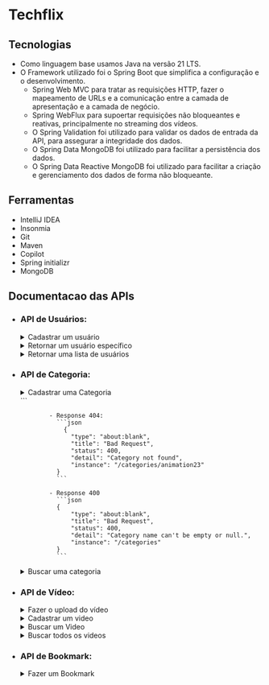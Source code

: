 # Techflix

## Tecnologias

- Como linguagem base usamos Java na versão 21 LTS.
- O Framework utilizado foi o Spring Boot que simplifica a configuração e o desenvolvimento.
    - Spring Web MVC para tratar as requisições HTTP, fazer o mapeamento de URLs e a comunicação entre a camada de apresentação e a camada de negócio.
    - Spring WebFlux para supoertar requisições não bloqueantes e reativas, principalmente no streaming dos vídeos.
    - O Spring Validation foi utilizado para validar os dados de entrada da API, para assegurar a integridade dos dados.
    - O Spring Data MongoDB foi utilizado para facilitar a persistência dos dados.
    - O Spring Data Reactive MongoDB foi utilizado para facilitar a criação e gerenciamento dos dados de forma não bloqueante.

## Ferramentas

- IntelliJ IDEA
- Insonmia
- Git
- Maven
- Copilot
- Spring initializr
- MongoDB

## Documentacao das APIs

- ### API de Usuários:

  <details>
    <summary>Cadastrar um usuário</summary>

    - POST: http://localhost:8080/users/
        - Request:
          ```bash
            curl -X POST 'localhost:8080/users' -H 'Content-Type: application/json' \
            --data '{
                "name": "João Augusto de Oliveira",
                "email": "joaoaugusto@gmail.com",
                "password": "12345678"
            }'
          ```
          - Response 201:
            No body returned for response
  </details>

  <details>  
   <summary>Retornar um usuário específico</summary>

    - GET: http://localhost:8080/users/{id} *(id do usuário buscado)*
        - Request:
          ```bash
            curl -X GET 'http://localhost:8080/users/65b56126f46a7a218eb91131'
          ```
        - Response 200:
          ```json
            {
              "name": "Sérgio",
              "email": "mail@m.com"
            }
          ```
        - Response 404:
          ```json
            {
              "type": "about:blank",
              "title": "Bad Request",
              "status": 400,
              "detail": "User not found",
              "instance": "/users/65b56126f46a7a218eb91131"
            }
          ```
  </details>

  <details>
    <summary>Retornar uma lista de usuários</summary>

    - GET: http://localhost:8080/users
        - Request:
          ```bash
            curl -X GET 'http://localhost:8080/users'
          ```
          - Response 200:
            ```json
             {
                "content": [
                    {
                        "id": "65abbc3b252b6124cbb4c9fc",
                        "name": "Sérgio",
                        "email": "mail@m.com"
                    },
                    {
                        "id": "65adc8285620df7cbd75b7fe",
                        "name": "Sérgio",
                        "email": "mail2@m.com"
                    },
                    {
                        "id": "65adc84c5620df7cbd75b7ff",
                        "name": "Sérgio",
                        "email": "mail2@m.com"
                    }
                ],
                "totalPages": 1,
                "totalElements": 3,
                "currentPage": 0,
                "elementsPerPage": 10
             }
            ```
  </details>

- ### API de Categoria:
  <details>
   <summary>Cadastrar uma Categoria</summary>

    - POST: http://localhost:8080/categories
        - Request:
          ```bash
            curl -X POST 'localhost:8080/categories' \
            -H 'Content-Type: application/json' \
            --data '{
                "name": "animation"
              }'
          ```
             
      - Response 400
          ```json
               {
                  "type": "about:blank",
                  "title": "Bad Request",
                  "status": 400,
                  "detail": "Category name can't be empty or null.",
                  "instance": "/categories"
               }
          ```
  </details>
            ```
            
              - Response 404:
                ```json
                  {
                    "type": "about:blank",
                    "title": "Bad Request",
                    "status": 400,
                    "detail": "Category not found",
                    "instance": "/categories/animation23"
                }
                ```
              
              - Response 400
                ```json
                {
                    "type": "about:blank",
                    "title": "Bad Request",
                    "status": 400,
                    "detail": "Category name can't be empty or null.",
                    "instance": "/categories"
                }
                ```

    </details>

  <details>
    <summary>Buscar uma categoria</summary>
    
    - GET: http://localhost:8080/categories/{name} *(nome da categoria buscada)*
        - Request:
          ```bash
            curl -X GET 'localhost:8080/categories/animation'
          ```
        - Response 200:
          ```json
            {
              "name" : "animation"
            }
          ```
    
           - Response 404:
                ```json
                  {
                    "type": "about:blank",
                    "title": "Bad Request",
                    "status": 400,
                    "detail": "Category not found",
                    "instance": "/categories/animation23"
                    }
              ```
    </details>


- ### API de Vídeo:

  <details>
    <summary>Fazer o upload do vídeo</summary>

  - POST: http://localhost:8080/videos/upload
      - Request:
        ```bash
          curl -X POST 'localhost:8080/videos/upload' \
          -H 'Content-Type: multipart/form-data' \
          --data '{
              "file": "underfined"
          }'
        ```
        Obs: Fazer a requisição no postman ou insomnia para conseguir setar o arquivo
      - Response 400
        ```json
          {
            "type": "about:blank",
            "title": "Bad Request",
            "status": 400,
            "detail": "Video not found",
            "instance": "/videos/1"
          }
        ```
  </details>

    <details>
    <summary>Cadastrar um video</summary>

    - POST: http://localhost:8080/videos/
        - Request:
          ```bash
            curl -X POST 'localhost:8080/videos' \
            -H 'Content-Type: application/json' \
            --data '{
                "fileId": "65b3bd864d06ff4adef6d2a1",
                "title": "Fish king 2 - making of",
                "description": "The king of fish production",
                 "categoryNames": ["animation"]
            }'
          ```
            - Response 201
          ```json
            {
                "fileId": "65b3bd864d06ff4adef6d2a1",
                "title": "Fish king 2 - making of",
                "description": "The king of fish production",
                "categoryNames": ["animation"]

            }
          ```
          
    </details>
    <details>
    <summary>Buscar um Video</summary>

    - GET: http://localhost:8080/videos/{id} *(id do vídeo buscado)*
        - Request
          ```bash
            curl -X GET 'localhost:8080/videos/65abbc65252b6124cbb4c9fe'
          ```
          - Response 200
            ```json
            {
                "id": "65abbc65252b6124cbb4c9fe",
                "title": "Dumbo 2",
                "description": "Dumbo video 2",
                "categoryName": "animation",
                "uri": "/videos/play/65abbc65252b6124cbb4c9fe",
                "publicationDate": "2024-01-20T09:28:21.754"
            }
            ```
          
          - Response 400
            ```json
              {
                    "type": "about:blank",
                    "title": "Bad Request",
                    "status": 400,
                    "detail": "Video not found",
                    "instance": "/videos/65abbc65252b6124cbb4c9fe4"
            }
          ```
    </details>
    <details>
    <summary>Buscar todos os videos</summary>

    - GET: http://localhost:8080/videos
        - Request:
          ```bash
            curl -X GET 'localhost:8080/videos'
          ```
        - Response 200
          ```json
            {
            "content": [
                      {
                          "id": "65abbc65252b6124cbb4c9fe",
                          "title": "Dumbo 2",
                          "description": "Dumbo video 2",
                          "categoryName": "animation",
                          "uri": "/videos/play/65abbc65252b6124cbb4c9fe",
                          "publicationDate": "2024-01-20T09:28:21.754"
                      },
                      {
                          "id": "65ae42b1c377515c8b0b6649",
                          "title": "Dumbo 2",
                          "description": "Dumbo video 2",
                          "categoryName": "animation2",
                          "uri": "/videos/play/65ae42b1c377515c8b0b6649",
                          "publicationDate": "2024-01-22T07:25:53.935"
                      }
              ],
              "totalPages": 1,
              "totalElements": 2,
              "currentPage": 0,
              "elementsPerPage": 10
              }
          ```
    </details>

- ### API de Bookmark:

  <details>
    <summary>Fazer um Bookmark</summary>

    - POST: http://localhost:8080/video/{videoId}/user/{userId}
        - Request:
          ```bash
            curl -X POST 'localhost:8080/bookmarks/video/65abbc65252b6124cbb4c9fe/user/65abbc3b252b6124cbb4c9fc' \
            -H 'Content-Type: application/json' 
          ```
  </details>
